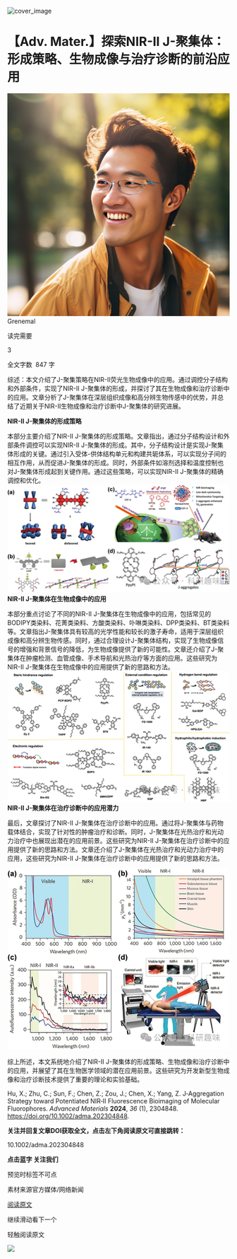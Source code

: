 ﻿![cover_image]() 

#  【Adv. Mater.】探索NIR-II J-聚集体：形成策略、生物成像与治疗诊断的前沿应用 
 


![](../asset/2024-01-13_9c93ab96d46f2708a84b0023e7d82f66_0.png)
Grenemal

读完需要

3

全文字数  847 字

综述：本文介绍了J-聚集策略在NIR-II荧光生物成像中的应用。通过调控分子结构和外部条件，实现了NIR-II J-聚集体的形成，并探讨了其在生物成像和治疗诊断中的应用。文章分析了J-聚集体在深层组织成像和高分辨生物传感中的优势，并总结了近期关于NIR-II生物成像和治疗诊断中J-聚集体的研究进展。

**NIR-II J-聚集体的形成策略**

本部分主要介绍了NIR-II J-聚集体的形成策略。文章指出，通过分子结构设计和外部条件调控可以实现NIR-II J-聚集体的形成。其中，分子结构设计是实现J-聚集体形成的关键。通过引入受体-供体结构单元和构建共轭体系，可以实现分子间的相互作用，从而促进J-聚集体的形成。同时，外部条件如溶剂选择和温度控制也对J-聚集体形成起到关键作用。通过这些策略，可以实现NIR-II J-聚集体的精确调控和优化。
![](../asset/2024-01-13_c321e88110d1b2196fbd52b61604a607_1.png)
**NIR-II J-聚集体在生物成像中的应用**

本部分重点讨论了不同的NIR-II J-聚集体在生物成像中的应用，包括常见的BODIPY类染料、花菁类染料、方酸类染料、卟啉类染料、DPP类染料、BT类染料等。文章指出J-聚集体具有较高的光学性能和较长的激子寿命，适用于深层组织成像和高分辨生物传感。同时，通过合理设计J-聚集体结构，实现了生物成像信号的增强和背景信号的降低，为生物成像提供了新的可能性。文章还介绍了J-聚集体在肿瘤检测、血管成像、手术导航和光热治疗等方面的应用。这些研究为NIR-II J-聚集体在生物成像中的应用提供了新的思路和方法。
![](../asset/2024-01-13_4b215a3cf2994943a1e3dec76e21766d_2.png)
**NIR-II J-聚集体在治疗诊断中的应用潜力**

最后，文章探讨了NIR-II J-聚集体在治疗诊断中的应用。通过将J-聚集体与药物载体结合，实现了针对性的肿瘤治疗和诊断。同时，J-聚集体在光热治疗和光动力治疗中也展现出潜在的应用前景。这些研究为NIR-II J-聚集体在治疗诊断中的应用提供了新的思路和方法。文章还介绍了J-聚集体在光热治疗和光动力治疗中的应用，这些研究为NIR-II J-聚集体在治疗诊断中的应用提供了新的思路和方法。

![](../asset/2024-01-13_a18cd95320d2eb64535be2e749900d17_3.jpeg)

综上所述，本文系统地介绍了NIR-II J-聚集体的形成策略、生物成像和治疗诊断中的应用，并展望了其在生物医学领域的潜在应用前景。这些研究为开发新型生物成像和治疗诊断技术提供了重要的理论和实验基础。

Hu, X.; Zhu, C.; Sun, F.; Chen, Z.; Zou, J.; Chen, X.; Yang, Z. J‐Aggregation Strategy toward Potentiated NIR‐II Fluorescence Bioimaging of Molecular Fluorophores. *Advanced Materials* **2024**, *36* (1), 2304848. https://doi.org/10.1002/adma.202304848.

**关注并回复文章DOI获取全文，点击左下角阅读原文可直接跳转：**

10.1002/adma.202304848

**点击蓝字 关注我们**

预览时标签不可点

素材来源官方媒体/网络新闻

 [阅读原文](javascript:;) 

  继续滑动看下一个 

 轻触阅读原文 

  ![](http://mmbiz.qpic.cn/mmbiz_png/wzBk7nZmzgq7v9Dg22Sz7VtfIJUOJaRx0AfgRtlrKZzKwOhTlicicAor2tvrgf1LUONnpYH3wKPRRrtL6nCvs0tQ/0?wx_fmt=png)  

